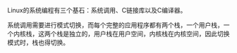 Linux的系统编程有三个基石：系统调用、C链接库以及C编译器。

系统调用需要进行模式切换，而每个完整的应用程序都有两个栈，一个用户栈，一个内核栈，这两个栈是独立的，用户栈在用户空间，内核栈在内核空间，因此切换模式时，栈也得切换。


